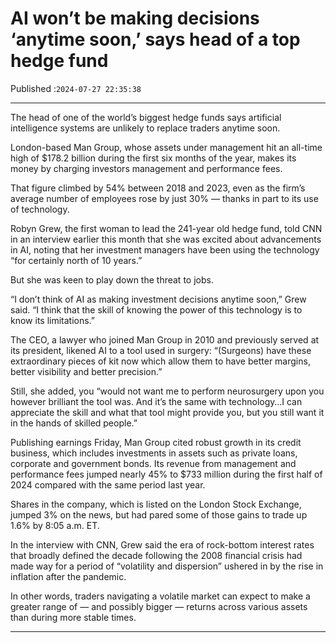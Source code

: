 # AI won’t be making decisions ‘anytime soon,’ says head of a top hedge fund

Published :`2024-07-27 22:35:38`

---

The head of one of the world’s biggest hedge funds says artificial intelligence systems are unlikely to replace traders anytime soon.

London-based Man Group, whose assets under management hit an all-time high of $178.2 billion during the first six months of the year, makes its money by charging investors management and performance fees.

That figure climbed by 54% between 2018 and 2023, even as the firm’s average number of employees rose by just 30% — thanks in part to its use of technology.

Robyn Grew, the first woman to lead the 241-year old hedge fund, told CNN in an interview earlier this month that she was excited about advancements in AI, noting that her investment managers have been using the technology “for certainly north of 10 years.”

But she was keen to play down the threat to jobs.

“I don’t think of AI as making investment decisions anytime soon,” Grew said. “I think that the skill of knowing the power of this technology is to know its limitations.”

The CEO, a lawyer who joined Man Group in 2010 and previously served at its president, likened AI to a tool used in surgery: “(Surgeons) have these extraordinary pieces of kit now which allow them to have better margins, better visibility and better precision.”

Still, she added, you “would not want me to perform neurosurgery upon you however brilliant the tool was. And it’s the same with technology…I can appreciate the skill and what that tool might provide you, but you still want it in the hands of skilled people.”

Publishing earnings Friday, Man Group cited robust growth in its credit business, which includes investments in assets such as private loans, corporate and government bonds. Its revenue from management and performance fees jumped nearly 45% to $733 million during the first half of 2024 compared with the same period last year.

Shares in the company, which is listed on the London Stock Exchange, jumped 3% on the news, but had pared some of those gains to trade up 1.6% by 8:05 a.m. ET.

In the interview with CNN, Grew said the era of rock-bottom interest rates that broadly defined the decade following the 2008 financial crisis had made way for a period of “volatility and dispersion” ushered in by the rise in inflation after the pandemic.

In other words, traders navigating a volatile market can expect to make a greater range of — and possibly bigger — returns across various assets than during more stable times.

---

